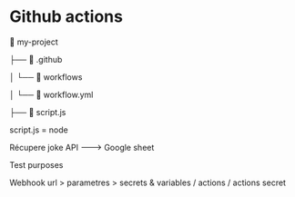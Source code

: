 # Github actions


 📁 my-project
 
   ├── 📁 .github
   
   │   └── 📁 workflows
   
   │       └── 📄 workflow.yml
   
   ├── 📄 script.js


script.js = node

Récupere joke API ---> Google sheet

Test purposes


Webhook url  > parametres > secrets & variables / actions / actions secret
